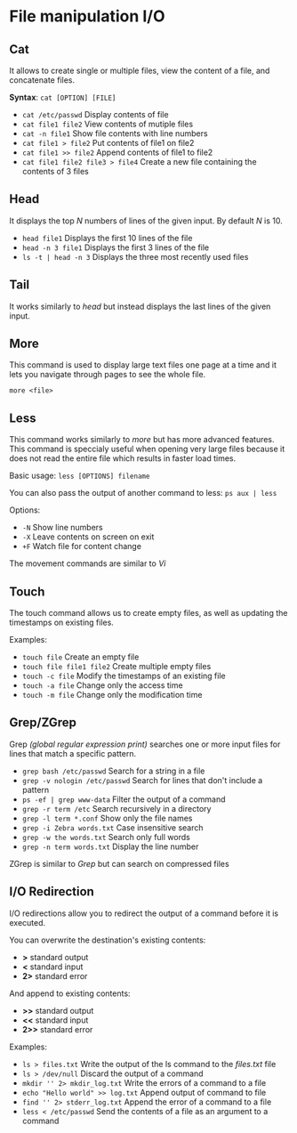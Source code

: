 # File manipulation I/O
## Cat
It allows to create single or multiple files, view the content of a file, and concatenate files.

**Syntax**: `cat [OPTION] [FILE]`

- `cat /etc/passwd` Display contents of file
- `cat file1 file2` View contents of mutiple files
- `cat -n file1` Show file contents with line numbers
- `cat file1 > file2` Put contents of file1 on file2
- `cat file1 >> file2` Append contents of file1 to file2
- `cat file1 file2 file3 > file4` Create a new file containing the contents of 3 files
  
## Head
It displays the top _N_ numbers of lines of the given input. By default _N_ is 10. 
- `head file1` Displays the first 10 lines of the file
- `head -n 3 file1` Displays the first 3 lines of the file
- `ls -t | head -n 3` Displays the three most recently used files

## Tail
It works similarly to _head_ but instead displays the last lines of the given input.

## More
This command is used to display large text files one page at a time and it lets you navigate through pages to see the whole file.

`more <file>`

## Less
This command works similarly to _more_ but has more advanced features. This command is speccialy useful when opening very large files because it does not read the entire file which results in faster load times.

Basic usage: `less [OPTIONS] filename`

You can also pass the output of another command to less: `ps aux | less`

Options:
- `-N` Show line numbers
- `-X` Leave contents on screen on exit
- `+F` Watch file for content change

The movement commands are similar to _Vi_

## Touch
The touch command allows us to create empty files, as well as updating the timestamps on existing files.

Examples:
- `touch file` Create an empty file
- `touch file file1 file2` Create multiple empty files
- `touch -c file` Modify the timestamps of an existing file
- `touch -a file` Change only the access time
- `touch -m file` Change only the modification time

## Grep/ZGrep
Grep _(global regular expression print)_ searches one or more input files for lines that match a specific pattern.
- `grep bash /etc/passwd` Search for a string in a file
- `grep -v nologin /etc/passwd` Search for lines that don't include a pattern
- `ps -ef | grep www-data` Filter the output of a command
- `grep -r term /etc` Search recursively in a directory
- `grep -l term *.conf` Show only the file names 
- `grep -i Zebra words.txt` Case insensitive search
- `grep -w the words.txt` Search only full words
- `grep -n term words.txt` Display the line number 

ZGrep is similar to _Grep_ but can search on compressed files

## I/O Redirection
I/O redirections allow you to redirect the output of a command before it is executed.

You can overwrite the destination's existing contents:
- **>** standard output
- **<** standard input
- **2>** standard error

And append to existing contents:
- **>>** standard output
- **<<** standard input
- **2>>** standard error

Examples: 
- `ls > files.txt` Write the output of the ls command to the _files.txt_ file
- `ls > /dev/null` Discard the output of a command
- `mkdir '' 2> mkdir_log.txt` Write the errors of a command to a file
- `echo "Hello world" >> log.txt` Append output of command to file
- `find '' 2> stderr_log.txt` Append the error of a command to a file
- `less < /etc/passwd` Send the contents of a file as an argument to a command